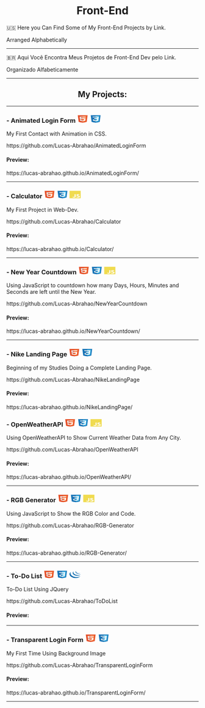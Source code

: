 <h1 align="center">Front-End</h1>

<p> 🇺🇸 Here you Can Find Some of My Front-End Projects by Link.</p>
  <p>Arranged Alphabetically</p>

---

<p> 🇧🇷 Aqui Vocẽ Encontra Meus Projetos de Front-End Dev pelo Link.</p>
  <p>Organizado Alfabeticamente</p>

---

<h2 align="center"> My Projects:</h2>

---

<!--------------------------------------------------------------------------A-------------------------------------------------------------------------->

<h3>
  - Animated Login Form  
  <img alt="HTML5" height="20" width="30" src="https://raw.githubusercontent.com/devicons/devicon/master/icons/html5/html5-original.svg">
  <img alt="CSS3" height="20" width="30" src="https://raw.githubusercontent.com/devicons/devicon/master/icons/css3/css3-original.svg">
</h3>

<p>My First Contact with Animation in CSS.</p>
https://github.com/Lucas-Abrahao/AnimatedLoginForm

<h4>Preview:</h4>
https://lucas-abrahao.github.io/AnimatedLoginForm/

---

<!--------------------------------------------------------------------------B-------------------------------------------------------------------------->
<!--------------------------------------------------------------------------C-------------------------------------------------------------------------->
<h3>
  - Calculator
  <img alt="HTML5" height="20" width="30" src="https://raw.githubusercontent.com/devicons/devicon/master/icons/html5/html5-original.svg">
  <img alt="CSS3" height="20" width="30" src="https://raw.githubusercontent.com/devicons/devicon/master/icons/css3/css3-original.svg">
  <img alt="JS" height="20" width="30" src="https://raw.githubusercontent.com/devicons/devicon/master/icons/javascript/javascript-plain.svg">
</h3>

<p>My First Project in Web-Dev.</p>
https://github.com/Lucas-Abrahao/Calculator

<h4>Preview:</h4>
https://lucas-abrahao.github.io/Calculator/

---

<!--------------------------------------------------------------------------D-------------------------------------------------------------------------->
<!--------------------------------------------------------------------------E-------------------------------------------------------------------------->
<!--------------------------------------------------------------------------F-------------------------------------------------------------------------->
<!--------------------------------------------------------------------------G-------------------------------------------------------------------------->
<!--------------------------------------------------------------------------H-------------------------------------------------------------------------->
<!--------------------------------------------------------------------------I-------------------------------------------------------------------------->
<!--------------------------------------------------------------------------J-------------------------------------------------------------------------->
<!--------------------------------------------------------------------------K-------------------------------------------------------------------------->
<!--------------------------------------------------------------------------L-------------------------------------------------------------------------->
<!--------------------------------------------------------------------------M-------------------------------------------------------------------------->
<!--------------------------------------------------------------------------N-------------------------------------------------------------------------->

<h3>
  - New Year Countdown
  <img alt="HTML5" height="20" width="30" src="https://raw.githubusercontent.com/devicons/devicon/master/icons/html5/html5-original.svg">
  <img alt="CSS3" height="20" width="30" src="https://raw.githubusercontent.com/devicons/devicon/master/icons/css3/css3-original.svg">
  <img alt="JS" height="20" width="30" src="https://raw.githubusercontent.com/devicons/devicon/master/icons/javascript/javascript-plain.svg">
</h3>

<p>Using JavaScript to countdown how many Days, Hours, Minutes and Seconds are left until the New Year.</p>
https://github.com/Lucas-Abrahao/NewYearCountdown
<h4>Preview:</h4>
https://lucas-abrahao.github.io/NewYearCountdown/

---
<!---BRK--->
<h3>
  - Nike Landing Page
  <img alt="HTML5" height="20" width="30" src="https://raw.githubusercontent.com/devicons/devicon/master/icons/html5/html5-original.svg">
  <img alt="CSS3" height="20" width="30" src="https://raw.githubusercontent.com/devicons/devicon/master/icons/css3/css3-original.svg">
</h3>

<p>Beginning of my Studies Doing a Complete Landing Page.</p>
https://github.com/Lucas-Abrahao/NikeLandingPage
<h4>Preview:</h4>
https://lucas-abrahao.github.io/NikeLandingPage/
<!--------------------------------------------------------------------------O-------------------------------------------------------------------------->
<h3>
  - OpenWeatherAPI
  <img alt="HTML5" height="20" width="30" src="https://raw.githubusercontent.com/devicons/devicon/master/icons/html5/html5-original.svg">
  <img alt="CSS3" height="20" width="30" src="https://raw.githubusercontent.com/devicons/devicon/master/icons/css3/css3-original.svg">
  <img alt="JS" height="20" width="30" src="https://raw.githubusercontent.com/devicons/devicon/master/icons/javascript/javascript-plain.svg">
</h3>

<p>Using OpenWeatherAPI to Show Current Weather Data from Any City.</p>
https://github.com/Lucas-Abrahao/OpenWeatherAPI
<h4>Preview:</h4>
https://lucas-abrahao.github.io/OpenWeatherAPI/

---

<!--------------------------------------------------------------------------P-------------------------------------------------------------------------->
<!--------------------------------------------------------------------------Q-------------------------------------------------------------------------->
<!--------------------------------------------------------------------------R-------------------------------------------------------------------------->
<h3>
  - RGB Generator
  <img alt="HTML5" height="20" width="30" src="https://raw.githubusercontent.com/devicons/devicon/master/icons/html5/html5-original.svg">
  <img alt="CSS3" height="20" width="30" src="https://raw.githubusercontent.com/devicons/devicon/master/icons/css3/css3-original.svg">
  <img alt="JS" height="20" width="30" src="https://raw.githubusercontent.com/devicons/devicon/master/icons/javascript/javascript-plain.svg">
</h3>

<p>Using JavaScript to Show the RGB Color and Code.</p>
https://github.com/Lucas-Abrahao/RGB-Generator
<h4>Preview:</h4>
https://lucas-abrahao.github.io/RGB-Generator/

---

<!--------------------------------------------------------------------------S-------------------------------------------------------------------------->
<!--------------------------------------------------------------------------T-------------------------------------------------------------------------->

<h3>
  - To-Do List
  <img alt="HTML5" height="20" width="30" src="https://raw.githubusercontent.com/devicons/devicon/master/icons/html5/html5-original.svg">
  <img alt="CSS3" height="20" width="30" src="https://raw.githubusercontent.com/devicons/devicon/master/icons/css3/css3-original.svg">
  <img alt="JQuery" height="20" width="30" src="https://raw.githubusercontent.com/devicons/devicon/master/icons/jquery/jquery-original.svg">
</h3>

<p>To-Do List Using JQuery</p>
https://github.com/Lucas-Abrahao/ToDoList
<h4>Preview:</h4>

---

<!---BRK--->

<h3>
  - Transparent Login Form  
  <img alt="HTML5" height="20" width="30" src="https://raw.githubusercontent.com/devicons/devicon/master/icons/html5/html5-original.svg">
  <img alt="CSS3" height="20" width="30" src="https://raw.githubusercontent.com/devicons/devicon/master/icons/css3/css3-original.svg">
</h3>

<p>My First Time Using Background Image</p>
https://github.com/Lucas-Abrahao/TransparentLoginForm
<h4>Preview:</h4>
https://lucas-abrahao.github.io/TransparentLoginForm/

---

<!--------------------------------------------------------------------------U-------------------------------------------------------------------------->
<!--------------------------------------------------------------------------V-------------------------------------------------------------------------->
<!--------------------------------------------------------------------------W-------------------------------------------------------------------------->
<!--------------------------------------------------------------------------X-------------------------------------------------------------------------->
<!--------------------------------------------------------------------------Y-------------------------------------------------------------------------->
<!--------------------------------------------------------------------------Z-------------------------------------------------------------------------->
<!--------------------------------------------------------------------------#-------------------------------------------------------------------------->
